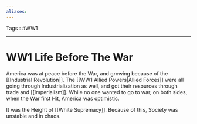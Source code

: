 ```yaml
---
aliases: 
---
```

Tags : #WW1
___
# WW1 Life Before The War
America was at peace before the War, and growing because of the [[Industrial Revolution]]. The [[WW1 Allied Powers|Allied Forces]] were all going through Industrialization as well, and got their resources through trade and [[Imperialism]]. While no one wanted to go to war, on both sides, when the War first Hit, America was optimistic.

It was the Height of [[White Supremacy]]. Because of this, Society was unstable and in chaos.